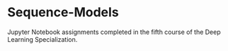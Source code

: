 # Sequence-Models

Jupyter Notebook assignments completed in the fifth course of the Deep Learning Specialization.
